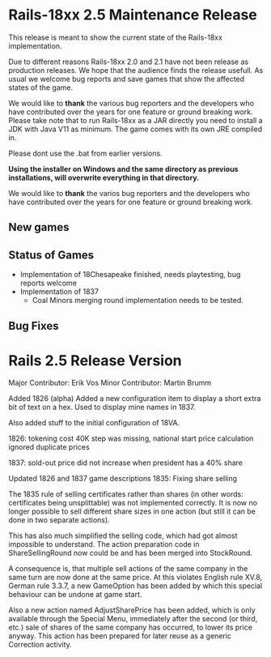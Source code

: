 # Rails-18xx 2.5 Maintenance Release
This release is meant to show the current state of the Rails-18xx implementation.

Due to different reasons Rails-18xx 2.0 and 2.1 have not been release as production releases. We hope that the audience
finds the release usefull. As usual we welcome bug reports and save games that show the affected states of the game.

We would like to **thank** the various bug reporters and the developers who have contributed over the years for one
feature or ground breaking work.
Please take note that to run Rails-18xx as a JAR directly you need to install a JDK with Java V11 as minimum. The game comes with its own JRE compiled in.

Please dont use the .bat from earlier versions.

**Using the installer on Windows and the same directory as previous installations, will overwrite everything in that directory.**

We would like to **thank** the varios bug reporters and the developers who have contributed over the years for one feature or ground breaking work.

## New games

## Status of Games

* Implementation of 18Chesapeake finished, needs playtesting, bug reports welcome
* Implementation of 1837
  * Coal Minors merging round implementation needs to be tested.

## Bug Fixes
# Rails 2.5 Release Version

Major Contributor: Erik Vos
Minor Contributor: Martin Brumm

Added 1826 (alpha)
Added a new configuration item to display a short extra bit of text on a hex.
Used to display mine names in 1837.

Also added stuff to the initial configuration of 18VA.

1826: tokening cost 40K step was missing, national start price calculation ignored duplicate prices

1837: sold-out price did not increase when president has a 40% share

Updated 1826 and 1837 game descriptions
1835: Fixing share selling

The 1835 rule of selling certificates rather than shares (in other words: certificates being unsplittable) was not implemented correctly. It is now no longer possible to sell different share sizes in one action (but still it can be done in two separate actions).

This has also much simplified the selling code, which had got almost impossible to understand. The action preparation code in ShareSellingRound now could be and has been merged into StockRound.

A consequence is, that multiple sell actions of the same company in the same turn are now done at the same price. At this violates English rule XV.8, German rule 3.3.7, a new GameOption has been added by which this special behaviour can be undone at game start.

Also a new action named AdjustSharePrice has been added, which is only available through the Special Menu, immediately after the second (or third, etc.) sale of shares of the same company has occurred, to lower its price anyway. This action has been prepared for later reuse as a generic Correction activity.


